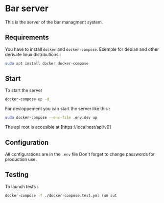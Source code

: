 # Bar server
This is the server of the bar managment system.

## Requirements
You have to install `docker` and `docker-compose`.
Exemple for debian and other derivate linux distributions :
```bash
sudo apt install docker docker-compose
```

## Start
To start the server
```bash
docker-compose up -d
```

For devloppement you can start the server like this :
```bash
sudo docker-compose --env-file .env.dev up
```

The api root is accesible at [https://localhost/api/v0]

## Configuration
All configurations are in the `.env` file
Don't forget to change passwords for production use.

## Testing
To launch tests :
```bash
docker-compose -f ./docker-compose.test.yml run sut
```
